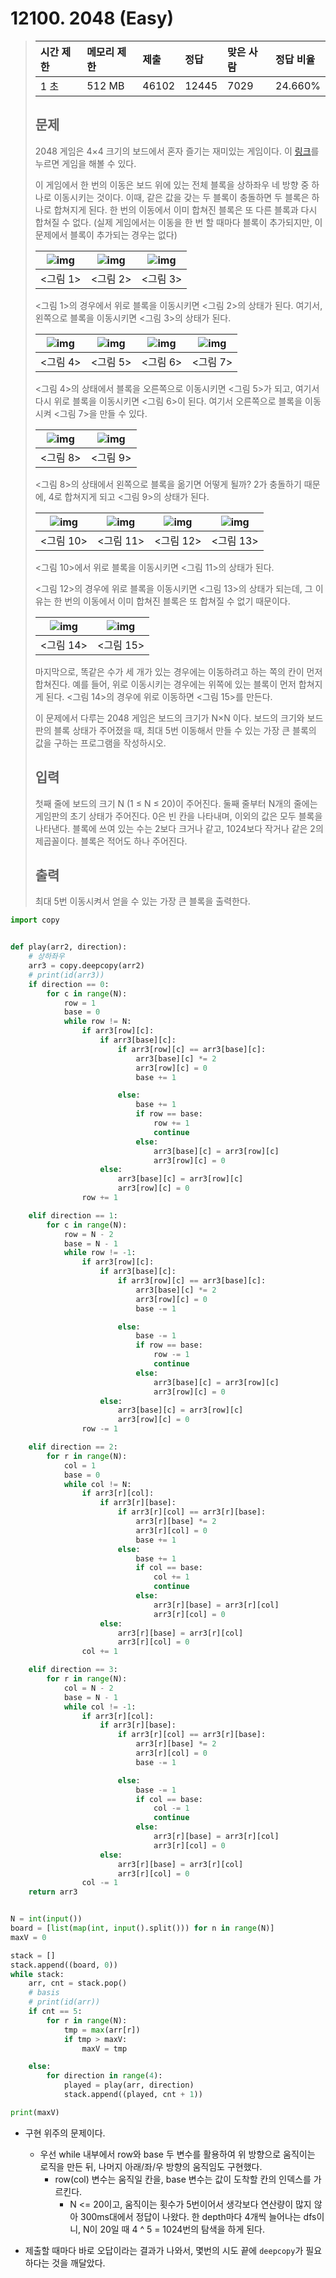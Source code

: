 # 12100. 2048 (Easy)

> | 시간 제한 | 메모리 제한 | 제출  | 정답  | 맞은 사람 | 정답 비율 |
> | :-------- | :---------- | :---- | :---- | :-------- | :-------- |
> | 1 초      | 512 MB      | 46102 | 12445 | 7029      | 24.660%   |
>
> ## 문제
>
> 2048 게임은 4×4 크기의 보드에서 혼자 즐기는 재미있는 게임이다. 이 [링크](https://gabrielecirulli.github.io/2048/)를 누르면 게임을 해볼 수 있다.
>
> 이 게임에서 한 번의 이동은 보드 위에 있는 전체 블록을 상하좌우 네 방향 중 하나로 이동시키는 것이다. 이때, 같은 값을 갖는 두 블록이 충돌하면 두 블록은 하나로 합쳐지게 된다. 한 번의 이동에서 이미 합쳐진 블록은 또 다른 블록과 다시 합쳐질 수 없다. (실제 게임에서는 이동을 한 번 할 때마다 블록이 추가되지만, 이 문제에서 블록이 추가되는 경우는 없다)
>
> | ![img](https://onlinejudgeimages.s3-ap-northeast-1.amazonaws.com/problem/12094/1.png) | ![img](https://onlinejudgeimages.s3-ap-northeast-1.amazonaws.com/problem/12094/2.png) | ![img](https://onlinejudgeimages.s3-ap-northeast-1.amazonaws.com/problem/12094/3.png) |
> | ------------------------------------------------------------ | ------------------------------------------------------------ | ------------------------------------------------------------ |
> | <그림 1>                                                     | <그림 2>                                                     | <그림 3>                                                     |
>
> <그림 1>의 경우에서 위로 블록을 이동시키면 <그림 2>의 상태가 된다. 여기서, 왼쪽으로 블록을 이동시키면 <그림 3>의 상태가 된다.
>
> | ![img](https://onlinejudgeimages.s3-ap-northeast-1.amazonaws.com/problem/12094/4.png) | ![img](https://onlinejudgeimages.s3-ap-northeast-1.amazonaws.com/problem/12094/5.png) | ![img](https://onlinejudgeimages.s3-ap-northeast-1.amazonaws.com/problem/12094/6.png) | ![img](https://onlinejudgeimages.s3-ap-northeast-1.amazonaws.com/problem/12094/7.png) |
> | ------------------------------------------------------------ | ------------------------------------------------------------ | ------------------------------------------------------------ | ------------------------------------------------------------ |
> | <그림 4>                                                     | <그림 5>                                                     | <그림 6>                                                     | <그림 7>                                                     |
>
> <그림 4>의 상태에서 블록을 오른쪽으로 이동시키면 <그림 5>가 되고, 여기서 다시 위로 블록을 이동시키면 <그림 6>이 된다. 여기서 오른쪽으로 블록을 이동시켜 <그림 7>을 만들 수 있다.
>
> | ![img](https://onlinejudgeimages.s3-ap-northeast-1.amazonaws.com/problem/12094/8.png) | ![img](https://onlinejudgeimages.s3-ap-northeast-1.amazonaws.com/problem/12094/10.png) |
> | ------------------------------------------------------------ | ------------------------------------------------------------ |
> | <그림 8>                                                     | <그림 9>                                                     |
>
> <그림 8>의 상태에서 왼쪽으로 블록을 옮기면 어떻게 될까? 2가 충돌하기 때문에, 4로 합쳐지게 되고 <그림 9>의 상태가 된다.
>
> | ![img](https://onlinejudgeimages.s3-ap-northeast-1.amazonaws.com/problem/12094/17.png) | ![img](https://onlinejudgeimages.s3-ap-northeast-1.amazonaws.com/problem/12094/18.png) | ![img](https://onlinejudgeimages.s3-ap-northeast-1.amazonaws.com/problem/12094/19.png) | ![img](https://onlinejudgeimages.s3-ap-northeast-1.amazonaws.com/problem/12094/20.png) |
> | ------------------------------------------------------------ | ------------------------------------------------------------ | ------------------------------------------------------------ | ------------------------------------------------------------ |
> | <그림 10>                                                    | <그림 11>                                                    | <그림 12>                                                    | <그림 13>                                                    |
>
> <그림 10>에서 위로 블록을 이동시키면 <그림 11>의 상태가 된다. 
>
> <그림 12>의 경우에 위로 블록을 이동시키면 <그림 13>의 상태가 되는데, 그 이유는 한 번의 이동에서 이미 합쳐진 블록은 또 합쳐질 수 없기 때문이다.
>
> | ![img](https://onlinejudgeimages.s3-ap-northeast-1.amazonaws.com/problem/12094/21.png) | ![img](https://onlinejudgeimages.s3-ap-northeast-1.amazonaws.com/problem/12094/22.png) |
> | ------------------------------------------------------------ | ------------------------------------------------------------ |
> | <그림 14>                                                    | <그림 15>                                                    |
>
> 마지막으로, 똑같은 수가 세 개가 있는 경우에는 이동하려고 하는 쪽의 칸이 먼저 합쳐진다. 예를 들어, 위로 이동시키는 경우에는 위쪽에 있는 블록이 먼저 합쳐지게 된다. <그림 14>의 경우에 위로 이동하면 <그림 15>를 만든다.
>
> 이 문제에서 다루는 2048 게임은 보드의 크기가 N×N 이다. 보드의 크기와 보드판의 블록 상태가 주어졌을 때, 최대 5번 이동해서 만들 수 있는 가장 큰 블록의 값을 구하는 프로그램을 작성하시오.
>
> ## 입력
>
> 첫째 줄에 보드의 크기 N (1 ≤ N ≤ 20)이 주어진다. 둘째 줄부터 N개의 줄에는 게임판의 초기 상태가 주어진다. 0은 빈 칸을 나타내며, 이외의 값은 모두 블록을 나타낸다. 블록에 쓰여 있는 수는 2보다 크거나 같고, 1024보다 작거나 같은 2의 제곱꼴이다. 블록은 적어도 하나 주어진다.
>
> ## 출력
>
> 최대 5번 이동시켜서 얻을 수 있는 가장 큰 블록을 출력한다.

```python
import copy


def play(arr2, direction):
    # 상하좌우
    arr3 = copy.deepcopy(arr2)
    # print(id(arr3))
    if direction == 0:
        for c in range(N):
            row = 1
            base = 0
            while row != N:
                if arr3[row][c]:
                    if arr3[base][c]:
                        if arr3[row][c] == arr3[base][c]:
                            arr3[base][c] *= 2
                            arr3[row][c] = 0
                            base += 1

                        else:
                            base += 1
                            if row == base:
                                row += 1
                                continue
                            else:
                                arr3[base][c] = arr3[row][c]
                                arr3[row][c] = 0
                    else:
                        arr3[base][c] = arr3[row][c]
                        arr3[row][c] = 0
                row += 1

    elif direction == 1:
        for c in range(N):
            row = N - 2
            base = N - 1
            while row != -1:
                if arr3[row][c]:
                    if arr3[base][c]:
                        if arr3[row][c] == arr3[base][c]:
                            arr3[base][c] *= 2
                            arr3[row][c] = 0
                            base -= 1

                        else:
                            base -= 1
                            if row == base:
                                row -= 1
                                continue
                            else:
                                arr3[base][c] = arr3[row][c]
                                arr3[row][c] = 0
                    else:
                        arr3[base][c] = arr3[row][c]
                        arr3[row][c] = 0
                row -= 1

    elif direction == 2:
        for r in range(N):
            col = 1
            base = 0
            while col != N:
                if arr3[r][col]:
                    if arr3[r][base]:
                        if arr3[r][col] == arr3[r][base]:
                            arr3[r][base] *= 2
                            arr3[r][col] = 0
                            base += 1
                        else:
                            base += 1
                            if col == base:
                                col += 1
                                continue
                            else:
                                arr3[r][base] = arr3[r][col]
                                arr3[r][col] = 0
                    else:
                        arr3[r][base] = arr3[r][col]
                        arr3[r][col] = 0
                col += 1

    elif direction == 3:
        for r in range(N):
            col = N - 2
            base = N - 1
            while col != -1:
                if arr3[r][col]:
                    if arr3[r][base]:
                        if arr3[r][col] == arr3[r][base]:
                            arr3[r][base] *= 2
                            arr3[r][col] = 0
                            base -= 1

                        else:
                            base -= 1
                            if col == base:
                                col -= 1
                                continue
                            else:
                                arr3[r][base] = arr3[r][col]
                                arr3[r][col] = 0
                    else:
                        arr3[r][base] = arr3[r][col]
                        arr3[r][col] = 0
                col -= 1
    return arr3


N = int(input())
board = [list(map(int, input().split())) for n in range(N)]
maxV = 0

stack = []
stack.append((board, 0))
while stack:
    arr, cnt = stack.pop()
    # basis
    # print(id(arr))
    if cnt == 5:
        for r in range(N):
            tmp = max(arr[r])
            if tmp > maxV:
                maxV = tmp

    else:
        for direction in range(4):
            played = play(arr, direction)
            stack.append((played, cnt + 1))

print(maxV)
```

- 구현 위주의 문제이다.

  - 우선 while 내부에서 row와 base 두 변수를 활용하여 위 방향으로 움직이는 로직을 만든 뒤, 나머지 아래/좌/우 방향의 움직임도 구현했다.
    - row(col) 변수는 움직일 칸을, base 변수는 값이 도착할 칸의 인덱스를 가르킨다.
      - N <= 20이고, 움직이는 횟수가 5번이어서 생각보다 연산량이 많지 않아 300ms대에서 정답이 나왔다. 한 depth마다 4개씩 늘어나는 dfs이니, N이 20일 때 4 ^ 5 = 1024번의 탐색을 하게 된다.

  

- 제출할 때마다 바로 오답이라는 결과가 나와서, 몇번의 시도 끝에 `deepcopy`가 필요하다는 것을 깨달았다.

